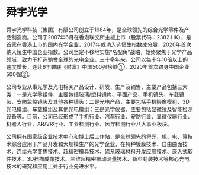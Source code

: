 # 

# 舜宇光学

舜宇光学科技（集团）有限公司创立于1984年，是全球领先的综合光学零件及产品制造商。公司于2007年6月在香港联交所主板上市（股票代码：2382.HK），是首家在香港上市的国内光学企业，2017年成功入选恒生指数成分股，2020年首次纳入恒生中国企业指数。公司坚定不移地实施“名配角”战略，始终聚焦于光学产品领域，致力于打造驰誉全球的光电企业。三十多年来，公司以每十年10倍以上的速度增长，连续6年蝉联《财富》中国500强榜单①，2020年首次跻身中国企业500强②。

公司专业从事光学及光电相关产品设计、研发、生产及销售，主要产品包括三大类：一是光学零组件，主要包括玻璃/塑料镜片、平面产品、手机镜头、车载镜头、安防监控镜头及其他各种镜头；二是光电产品，主要包括手机摄像模组、3D光电模组、车载模组及其他光电模组；三是光学仪器，主要包括显微镜及智能检测设备等。目前，公司已经形成了手机行业、汽车行业、安防行业、显微仪器行业、机器人行业、AR/VR行业、工业检测行业、医疗检测行业八大事业板块。

公司拥有国家级企业技术中心和博士后工作站，是全球领先的将光、机、电、算技术综合应用于产品开发和大规模生产的光学企业，在特种镀膜技术、自由曲面技术、连续光学变焦技术、超精密模具技术、硫系玻璃材料开发应用技术、嵌入式软件技术、3D扫描成像技术、三维超精密振动测量技术、新型封装技术等核心光电技术的研究和应用上处于行业先进水平。

